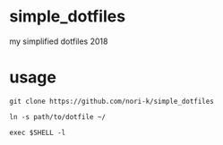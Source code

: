 # simple_dotfiles
my simplified dotfiles 2018 

# usage

`git clone https://github.com/nori-k/simple_dotfiles`

`ln -s path/to/dotfile ~/`

`exec $SHELL -l`


